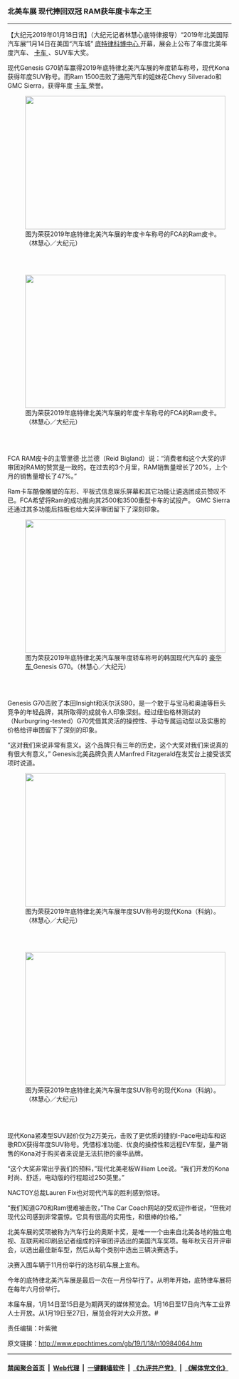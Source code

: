### 北美车展 现代捧回双冠 RAM获年度卡车之王
------------------------

<p>
 【大纪元2019年01月18日讯】（大纪元记者林慧心底特律报导）“2019年北美国际汽车展”1月14日在美国“汽车城”
 <a href="http://www.epochtimes.com/gb/tag/%E5%BA%95%E7%89%B9%E5%BE%8B%E7%A7%91%E5%8D%9A%E4%B8%AD%E5%BF%83.html">
  底特律科博中心
 </a>
 开幕，展会上公布了年度北美年度汽车、
 <a href="http://www.epochtimes.com/gb/tag/%E5%8D%A1%E8%BD%A6.html">
  卡车
 </a>
 、SUV车大奖。
</p>
<p>
 现代Genesis G70轿车赢得2019年底特律北美汽车展的年度轿车称号，现代Kona获得年度SUV称号。而Ram 1500击败了通用汽车的姐妹花Chevy Silverado和GMC Sierra，获得年度
 <a href="http://www.epochtimes.com/gb/tag/%E5%8D%A1%E8%BD%A6.html">
  卡车
 </a>
 荣誉。
</p>
<figure class="wp-caption aligncenter" id="attachment_10984117" style="width: 450px">
 <a href="http://i.epochtimes.com/assets/uploads/2019/01/DSC04696.jpg">
  <img alt="" class="wp-image-10984117 size-medium" height="299" src="http://i.epochtimes.com/assets/uploads/2019/01/DSC04696-450x299.jpg" width="450"/>
 </a>
 <br/><figcaption class="wp-caption-text">
  图为荣获2019年底特律北美汽车展的年度卡车称号的FCA的Ram皮卡。（林慧心／大纪元）
 </figcaption><br/>
</figure><br/>
<figure class="wp-caption aligncenter" id="attachment_10984121" style="width: 450px">
 <a href="http://i.epochtimes.com/assets/uploads/2019/01/DSC04702-1.jpg">
  <img alt="" class="wp-image-10984121 size-medium" height="299" src="http://i.epochtimes.com/assets/uploads/2019/01/DSC04702-1-450x299.jpg" width="450"/>
 </a>
 <br/><figcaption class="wp-caption-text">
  图为荣获2019年底特律北美汽车展的年度卡车称号的FCA的Ram皮卡。（林慧心／大纪元）
 </figcaption><br/>
</figure><br/>
<p>
 FCA RAM皮卡的主管里德‧比兰德（Reid Bigland）说：“消费者和这个大奖的评审团对RAM的赞赏是一致的。在过去的3个月里，RAM销售量增长了20%，上个月的销售量增长了47%。”
</p>
<p>
 Ram卡车酷像雕塑的车形、平板式信息娱乐屏幕和其它功能让遴选团成员赞叹不已。FCA希望将Ram的成功推向其2500和3500重型卡车的试投产。 GMC Sierra还通过其多功能后挡板也给大奖评审团留下了深刻印象。
</p>
<figure class="wp-caption aligncenter" id="attachment_10984089" style="width: 450px">
 <a href="http://i.epochtimes.com/assets/uploads/2019/01/DSC04601-1.jpg">
  <img alt="" class="wp-image-10984089 size-medium" height="299" src="http://i.epochtimes.com/assets/uploads/2019/01/DSC04601-1-450x299.jpg" width="450"/>
 </a>
 <br/><figcaption class="wp-caption-text">
  图为荣获2019年底特律北美汽车展年度轿车称号的韩国现代汽车的
  <a href="http://www.epochtimes.com/gb/tag/%E8%B1%AA%E5%8D%8E%E8%BD%A6.html">
   豪华车
  </a>
  Genesis G70。（林慧心／大纪元）
 </figcaption><br/>
</figure><br/>
<p>
 Genesis G70击败了本田Insight和沃尔沃S90，是一个敢于与宝马和奥迪等巨头竞争的年轻品牌，其所取得的成就令人印象深刻。经过纽伯格林测试的（Nurburgring-tested）G70凭借其灵活的操控性、手动专属运动型以及实惠的价格给评审团留下了深刻的印象。
</p>
<p>
 “这对我们来说非常有意义。这个品牌只有三年的历史，这个大奖对我们来说真的有很大有意义，” Genesis北美品牌负责人Manfred Fitzgerald在发奖台上接受该奖项时说道。
</p>
<figure class="wp-caption aligncenter" id="attachment_10984101" style="width: 450px">
 <a href="http://i.epochtimes.com/assets/uploads/2019/01/DSC04725.jpg">
  <img alt="" class="wp-image-10984101 size-medium" height="299" src="http://i.epochtimes.com/assets/uploads/2019/01/DSC04725-450x299.jpg" width="450"/>
 </a>
 <br/><figcaption class="wp-caption-text">
  图为荣获2019年底特律北美汽车展年度SUV称号的现代Kona（科纳）。（林慧心／大纪元）
 </figcaption><br/>
</figure><br/>
<figure class="wp-caption aligncenter" id="attachment_10984103" style="width: 450px">
 <a href="http://i.epochtimes.com/assets/uploads/2019/01/DSC04731.jpg">
  <img alt="" class="wp-image-10984103 size-medium" height="299" src="http://i.epochtimes.com/assets/uploads/2019/01/DSC04731-450x299.jpg" width="450"/>
 </a>
 <br/><figcaption class="wp-caption-text">
  图为荣获2019年底特律北美汽车展年度SUV称号的现代Kona（科纳）。（林慧心／大纪元）
 </figcaption><br/>
</figure><br/>
<p>
 现代Kona紧凑型SUV起价仅为2万美元，击败了更优质的捷豹I-Pace电动车和讴歌RDX获得年度SUV称号。凭借标准功能、优良的操控性和远程EV车型，量产销售的Kona对于购买者来说是无法抗拒的豪华品牌。
</p>
<p>
 “这个大奖非常出乎我们的预料，”现代北美老板William Lee说。“我们开发的Kona时尚、舒适，电动版的行程超过250英里。”
</p>
<p>
 NACTOY总裁Lauren Fix也对现代汽车的胜利感到惊讶。
</p>
<p>
 “我们知道G70和Ram很难被击败，”The Car Coach网站的受欢迎作者说，“但我对现代公司感到非常震惊。它具有很高的实用性，和很棒的价格。”
</p>
<p>
 北美车展的奖项被称为汽车行业的奥斯卡奖，是唯一一个由来自北美各地的独立电视、互联网和印刷品记者组成的评审团评选出的美国汽车奖项。每年秋天召开评审会，以选出最佳新车型，然后从每个类别中选出三辆决赛选手。
</p>
<p>
 决赛入围车辆于11月份举行的洛杉矶车展上宣布。
</p>
<p>
 今年的底特律北美汽车展是最后一次在一月份举行了。从明年开始，底特律车展将在每年六月份举行。
</p>
<p>
 本届车展，1月14日至15日是为期两天的媒体预览会。1月16日至17日向汽车工业界人士开放。从1月19日至27日，展览会将对大众开放。#
</p>
<p>
 责任编辑：叶紫微
</p>

原文链接：http://www.epochtimes.com/gb/19/1/18/n10984064.htm


------------------------
#### [禁闻聚合首页](https://github.com/gfw-breaker/banned-news/blob/master/README.md) &nbsp;|&nbsp; [Web代理](https://github.com/gfw-breaker/open-proxy/blob/master/README.md) &nbsp;|&nbsp; [一键翻墙软件](https://github.com/gfw-breaker/nogfw/blob/master/README.md) &nbsp;|&nbsp; [《九评共产党》](https://github.com/gfw-breaker/9ping.md/blob/master/README.md#九评之一评共产党是什么) &nbsp;|&nbsp; [《解体党文化》](https://github.com/gfw-breaker/jtdwh.md/blob/master/README.md#绪论)